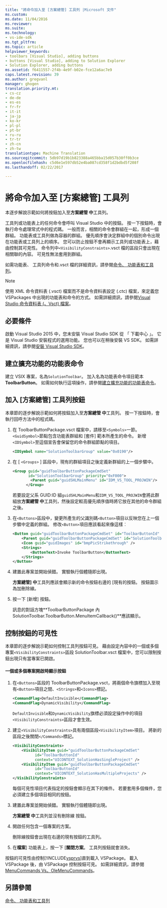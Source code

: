 ```yaml
---
title: "將命令加入至 [方案總管] 工具列 |Microsoft 文件"
ms.custom: 
ms.date: 11/04/2016
ms.reviewer: 
ms.suite: 
ms.technology:
- vs-ide-sdk
ms.tgt_pltfrm: 
ms.topic: article
helpviewer_keywords:
- toolbars [Visual Studio], adding buttons
- buttons [Visual Studio], adding to Solution Explorer
- Solution Explorer, adding buttons
ms.assetid: f6411557-2f4b-4e9f-b02e-fce12a6ac7e9
caps.latest.revision: 39
ms.author: gregvanl
manager: ghogen
translation.priority.mt:
- cs-cz
- de-de
- es-es
- fr-fr
- it-it
- ja-jp
- ko-kr
- pl-pl
- pt-br
- ru-ru
- tr-tr
- zh-cn
- zh-tw
translationtype: Machine Translation
ms.sourcegitcommit: 5db97d19b1b823388a465bba15d057b30ff0b3ce
ms.openlocfilehash: c5d6e1e597db52e4ba087cd358f1d2bdbd5f208f
ms.lasthandoff: 02/22/2017

---
```

# <a name="adding-a-command-to-the-solution-explorer-toolbar"></a>將命令加入至 [方案總管] 工具列
本逐步解說示範如何將按鈕加入至**方案總管 中**工具列。  
  
 工具列或功能表上的任何命令會呼叫 Visual Studio 中的按鈕。 按一下按鈕時，會執行命令處理常式中的程式碼。 一般而言，相關的命令會群組在一起，形成一個群組。 功能表或工具列做為容器的群組。 優先順序會決定群組中的個別命令出現在功能表或工具列上的順序。 您可以防止按鈕不會再顯示工具列或功能表上，藉由控制其可見性。 命令列中`<VisibilityConstraints>`.vsct 檔的區段只會出現在相關聯的內容。 可見性無法套用到群組。  
  
 如需功能表、 工具列命令和.vsct 檔的詳細資訊，請參閱[命令、 功能表和工具列](../extensibility/internals/commands-menus-and-toolbars.md)。  
  
> [!NOTE]
>  使用 XML 命令資料表 (.vsct) 檔案而不是命令資料表設定 (.ctc) 檔案，來定義您 VSPackages 中出現的功能表和命令的方式。 如需詳細資訊，請參閱[Visual Studio 命令資料表 (。Vsct) 檔案](../extensibility/internals/visual-studio-command-table-dot-vsct-files.md)。  
  
## <a name="prerequisites"></a>必要條件  
 啟動 Visual Studio 2015 中，您未安裝 Visual Studio SDK 從 「 下載中心 」。 它是 Visual Studio 安裝程式的選用功能。 您也可以在稍後安裝 VS SDK。 如需詳細資訊，請參閱[安裝 Visual Studio SDK](../extensibility/installing-the-visual-studio-sdk.md)。  
  
## <a name="creating-an-extension-with-a-menu-command"></a>建立擴充功能的功能表命令  
 建立 VSIX 專案，名為`SolutionToolbar`。 加入名為功能表命令項目範本**ToolbarButton**。 如需如何執行這項操作，請參閱[建立擴充功能的功能表命令](../extensibility/creating-an-extension-with-a-menu-command.md)。  
  
## <a name="adding-a-button-to-the-solution-explorer-toolbar"></a>加入 [方案總管] 工具列按鈕  
 本章節的逐步解說示範如何將按鈕加入至**方案總管 中**工具列。 按一下按鈕時，會執行回呼方法中的程式碼。  
  
1.  在 ToolbarButtonPackage.vsct 檔案中，請移至`<Symbols>`一節。 `<GuidSymbol>`節點包含功能表群組和 [套件] 範本所產生的命令。 新增`<IDSymbol>`至這個宣告會保留您的命令群組節點的項目。  
  
    ```xml  
    <IDSymbol name="SolutionToolbarGroup" value="0x0190"/>  
    ```  
  
2.  在 [ `<Groups>` ] 區段中，現有的群組項目之後定義新群組的上一個步驟中。  
  
    ```xml  
    <Group guid="guidToolbarButtonPackageCmdSet"  
           id="SolutionToolbarGroup" priority="0xF000">  
            <Parent guid="guidSHLMainMenu" id="IDM_VS_TOOL_PROJWIN"/>  
          </Group>  
    ```  
  
     若要設定父系 GUID:ID 組`guidSHLMainMenu`和`IDM_VS_TOOL_PROJWIN`會將此群組放**方案總管 中**工具列，然後設定較高優先順序值時將它放在其他的命令群組之後。  
  
3.  在`<Buttons>`區段中，變更所產生的父識別碼`<Button>`項目以反映您在上一個步驟中定義的群組。 修改`<Button>`項目應該看起來像這樣︰  
  
    ```xml  
    <Button guid="guidToolbarButtonPackageCmdSet" id="ToolbarButtonId" priority="0x0100" type="Button">  
        <Parent guid="guidToolbarButtonPackageCmdSet" id="SolutionToolbarGroup" />  
        <Icon guid="guidImages" id="bmpPicStrikethrough" />  
        <Strings>  
            <ButtonText>Invoke ToolbarButton</ButtonText>  
        </Strings>  
    </Button>  
    ```  
  
4.  建置此專案並開始偵錯。 實驗執行個體隨即出現。  
  
     **方案總管] 中**工具列應該會顯示新的命令按鈕右邊的 [現有的按鈕。 按鈕圖示為加刪除線。  
  
5.  按一下 [新增] 按鈕。  
  
     訊息的對話方塊**ToolbarButtonPackage 內 SolutionToolbar.ToolbarButton.MenuItemCallback()**應該顯示。  
  
## <a name="controlling-the-visibility-of-a-button"></a>控制按鈕的可見性  
 本章節的逐步解說示範如何控制工具列按鈕可見。 藉由設定內容中的一個或多個專案`<VisibilityConstraints>`區段 SolutionToolbar.vsct 檔案中，您可以限制按鈕出現只有當專案已開啟。  
  
#### <a name="to-display-a-button-when-one-or-more-projects-are-open"></a>一個或多個專案開啟時顯示按鈕  
  
1.  在`<Buttons>`區段的 ToolbarButtonPackage.vsct，將兩個命令旗標加入至現有`<Button>`項目之間、`<Strings>`和`<Icons>`標記。  
  
    ```xml  
    <CommandFlag>DefaultInvisible</CommandFlag>  
    <CommandFlag>DynamicVisibility</CommandFlag>  
    ```  
  
     `DefaultInvisible`和`DynamicVisibility`旗標必須設定操作中的項目`<VisibilityConstraints>`區段才會生效。  
  
2.  建立`<VisibilityConstraints>`具有兩個區段`<VisibilityItem>`項目。 將新的區段之後關閉`</Commands>`標記。  
  
    ```xml  
    <VisibilityConstraints>  
        <VisibilityItem guid="guidToolbarButtonPackageCmdSet"  
              id="ToolbarButtonId"  
              context="UICONTEXT_SolutionHasSingleProject" />  
        <VisibilityItem guid="guidToolbarButtonPackageCmdSet"  
              id="ToolbarButtonId"  
              context="UICONTEXT_SolutionHasMultipleProjects" />  
    </VisibilityConstraints>  
    ```  
  
     每個可見性項目代表指定的按鈕會顯示在其下的條件。 若要套用多個條件，您必須建立多個項目相同的按鈕。  
  
3.  建置此專案並開始偵錯。 實驗執行個體隨即出現。  
  
     **方案總管 中**工具列並沒有刪除線 按鈕。  
  
4.  開啟任何包含一個專案的方案。  
  
     刪除線按鈕會出現在右邊的現有按鈕的工具列。  
  
5.  在**檔案**] 功能表上，按一下 [**關閉方案**。 工具列按鈕就會消失。  
  
 按鈕的可見性由控制[!INCLUDE[vsprvs](../code-quality/includes/vsprvs_md.md)]直到載入 VSPackage。 載入 VSPackage 後，由 VSPackage 控制按鈕可見。  如需詳細資訊，請參閱[MenuCommands Vs。OleMenuCommands](../misc/menucommands-vs-olemenucommands.md)。  
  
## <a name="see-also"></a>另請參閱  
 [命令、 功能表和工具列](../extensibility/internals/commands-menus-and-toolbars.md)

